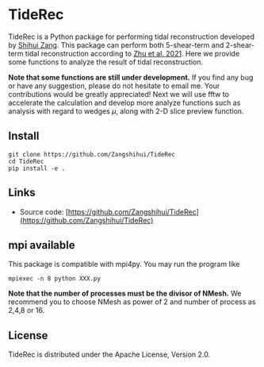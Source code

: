 # TideRec
TideRec is a Python package for performing tidal reconstruction developed by [Shihui Zang](zangshastro.com). This package can perform both 5-shear-term and 2-shear-term tidal reconstruction according to [Zhu et al. 2021](https://arxiv.org/abs/2108.01575). Here we provide some functions to analyze the result of tidal reconstruction. 

__Note that some functions are still under development.__ If you find any bug or have any suggestion, please do not hesitate to email me. Your contributions would be greatly appreciated! Next we will use fftw to accelerate the calculation and develop more analyze functions such as analysis with regard to wedges $\mu$, along with 2-D slice preview function.

## Install
    git clone https://github.com/Zangshihui/TideRec
    cd TideRec
    pip install -e .

## Links

* Source code: [https://github.com/Zangshihui/TideRec](https://github.com/Zangshihui/TideRec)

## mpi available
This package is compatible with mpi4py. You may run the program like

    mpiexec -n 8 python XXX.py

__Note that the number of processes must be the divisor of NMesh.__ We recommend you to choose NMesh as power of 2 and number of process as 2,4,8 or 16.

## License
TideRec is distributed under the Apache License, Version 2.0.
